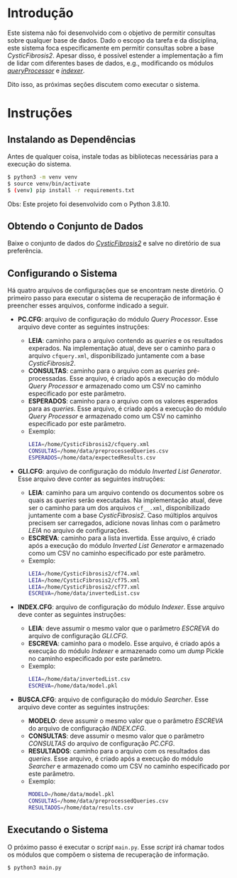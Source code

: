 # **Introdução**
Este sistema não foi desenvolvido com o objetivo de permitir consultas sobre qualquer base de dados. Dado o escopo da tarefa e da disciplina, este sistema foca especificamente em permitir consultas sobre a base *CysticFibrosis2*. Apesar disso, é possível estender a implementação a fim de lidar com diferentes bases de dados, e.g., modificando os módulos *[queryProcessor](./src/queryProcessor.py)* e *[indexer](./src/indexer.py)*.

Dito isso, as próximas seções discutem como executar o sistema.

# **Instruções**

## **Instalando as Dependências**

Antes de qualquer coisa, instale todas as bibliotecas necessárias para a execução do sistema.

```bash
$ python3 -m venv venv
$ source venv/bin/activate
$ (venv) pip install -r requirements.txt
```

Obs: Este projeto foi desenvolvido com o Python 3.8.10.

## **Obtendo o Conjunto de Dados**

Baixe o conjunto de dados do *[CysticFibrosis2](http://www2.dcc.ufmg.br/livros/irbook/cfc.html)* e salve no diretório de sua preferência.

## **Configurando o Sistema**

Há quatro arquivos de configurações que se encontram neste diretório. O primeiro passo para executar o sistema de recuperação de informação é preencher esses arquivos, conforme indicado a seguir. 

- **PC.CFG**: arquivo de configuração do módulo *Query Processor*. Esse arquivo deve conter as seguintes instruções:
    - **LEIA**: caminho para o arquivo contendo as *queries* e os resultados experados. Na implementação atual, deve ser o caminho para o arquivo ```cfquery.xml```, disponibilizado juntamente com a base *CysticFibrosis2*.
    - **CONSULTAS**: caminho para o arquivo com as *queries* pré-processadas. Esse arquivo, é criado após a execução do módulo *Query Processor* e armazenado como um CSV no caminho especificado por este parâmetro.
    - **ESPERADOS**: caminho para o arquivo com os valores esperados para as *queries*. Esse arquivo, é criado após a execução do módulo *Query Processor* e armazenado como um CSV no caminho especificado por este parâmetro.
    - Exemplo: 
        ```bash
        LEIA=/home/CysticFibrosis2/cfquery.xml
        CONSULTAS=/home/data/preprocessedQueries.csv
        ESPERADOS=/home/data/expectedResults.csv
        ```
        
- **GLI.CFG**: arquivo de configuração do módulo *Inverted List Generator*. Esse arquivo deve conter as seguintes instruções:
    - **LEIA**: caminho para um arquivo contendo os documentos sobre os quais as *queries* serão executadas. Na implementação atual, deve ser o caminho para um dos arquivos ```cf__.xml```, disponibilizado juntamente com a base *CysticFibrosis2*. Caso múltiplos arquivos precisem ser carregados, adicione novas linhas com o parâmetro *LEIA* no arquivo de configurações.
    - **ESCREVA**: caminho para a lista invertida. Esse arquivo, é criado após a execução do módulo *Inverted List Generator* e armazenado como um CSV no caminho especificado por este parâmetro.
    - Exemplo: 
        ```bash
        LEIA=/home/CysticFibrosis2/cf74.xml
        LEIA=/home/CysticFibrosis2/cf75.xml
        LEIA=/home/CysticFibrosis2/cf77.xml
        ESCREVA=/home/data/invertedList.csv
        ```

- **INDEX.CFG**: arquivo de configuração do módulo *Indexer*. Esse arquivo deve conter as seguintes instruções:
    - **LEIA**: deve assumir o mesmo valor que o parâmetro *ESCREVA* do arquivo de configuração *GLI.CFG*.
    - **ESCREVA**: caminho para o modelo. Esse arquivo, é criado após a execução do módulo *Indexer* e armazenado como um *dump* Pickle no caminho especificado por este parâmetro.
    - Exemplo: 
        ```bash
        LEIA=/home/data/invertedList.csv
        ESCREVA=/home/data/model.pkl
        ```

- **BUSCA.CFG**: arquivo de configuração do módulo *Searcher*. Esse arquivo deve conter as seguintes instruções:
    - **MODELO**: deve assumir o mesmo valor que o parâmetro *ESCREVA* do arquivo de configuração *INDEX.CFG*.
    - **CONSULTAS**: deve assumir o mesmo valor que o parâmetro *CONSULTAS* do arquivo de configuração *PC.CFG*.
    - **RESULTADOS**: caminho para o arquivo com os resultados das *queries*. Esse arquivo, é criado após a execução do módulo *Searcher* e armazenado como um CSV no caminho especificado por este parâmetro.
    - Exemplo: 
        ```bash
        MODELO=/home/data/model.pkl
        CONSULTAS=/home/data/preprocessedQueries.csv
        RESULTADOS=/home/data/results.csv
        ```

## **Executando o Sistema**

O próximo passo é executar o *script* ```main.py```. Esse *script* irá chamar todos os módulos que compõem o sistema de recuperação de informação.

```bash
$ python3 main.py
```